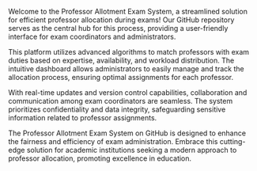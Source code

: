 
Welcome to the Professor Allotment Exam System, a streamlined solution for efficient professor allocation during exams! Our GitHub repository serves as the central hub for this process, providing a user-friendly interface for exam coordinators and administrators.

This platform utilizes advanced algorithms to match professors with exam duties based on expertise, availability, and workload distribution. The intuitive dashboard allows administrators to easily manage and track the allocation process, ensuring optimal assignments for each professor.

With real-time updates and version control capabilities, collaboration and communication among exam coordinators are seamless. The system prioritizes confidentiality and data integrity, safeguarding sensitive information related to professor assignments.

The Professor Allotment Exam System on GitHub is designed to enhance the fairness and efficiency of exam administration. Embrace this cutting-edge solution for academic institutions seeking a modern approach to professor allocation, promoting excellence in education.
